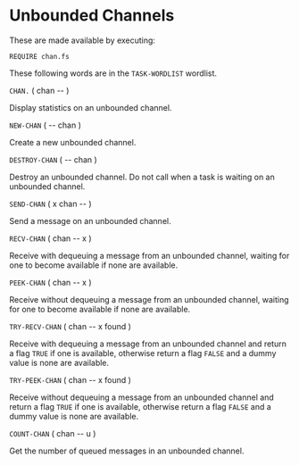 # Unbounded Channels

These are made available by executing:

    REQUIRE chan.fs

These following words are in the `TASK-WORDLIST` wordlist.

`CHAN.` ( chan -- )

Display statistics on an unbounded channel.

`NEW-CHAN` ( -- chan )

Create a new unbounded channel.

`DESTROY-CHAN` ( -- chan )

Destroy an unbounded channel. Do not call when a task is waiting on an unbounded channel.

`SEND-CHAN` ( x chan -- )

Send a message on an unbounded channel.

`RECV-CHAN` ( chan -- x )

Receive with dequeuing a message from an unbounded channel, waiting for one to become available if none are available.

`PEEK-CHAN` ( chan -- x )

Receive without dequeuing a message from an unbounded channel, waiting for one to become available if none are available.

`TRY-RECV-CHAN` ( chan -- x found )

Receive with dequeuing a message from an unbounded channel and return a flag `TRUE` if one is available, otherwise return a flag `FALSE` and a dummy value is none are available.

`TRY-PEEK-CHAN` ( chan -- x found )

Receive without dequeuing a message from an unbounded channel and return a flag `TRUE` if one is available, otherwise return a flag `FALSE` and a dummy value is none are available.

`COUNT-CHAN` ( chan -- u )

Get the number of queued messages in an unbounded channel.
